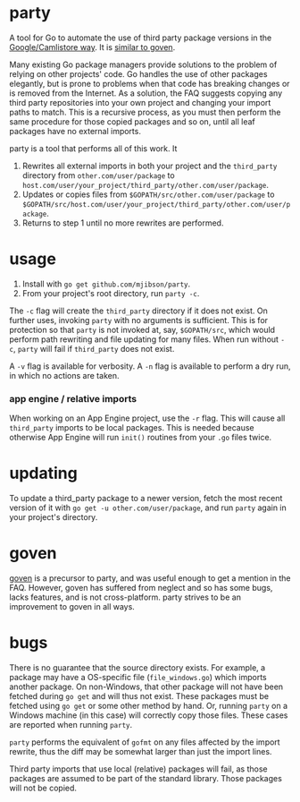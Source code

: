 # party

A tool for Go to automate the use of third party package versions in the [Google/Camlistore way](http://golang.org/doc/faq#get_version). It is [similar to goven](#goven).

Many existing Go package managers provide solutions to the problem of relying on other projects' code. Go handles the use of other packages elegantly, but is prone to problems when that code has breaking changes or is removed from the Internet. As a solution, the FAQ suggests copying any third party repositories into your own project and changing your import paths to match. This is a recursive process, as you must then perform the same procedure for those copied packages and so on, until all leaf packages have no external imports.

party is a tool that performs all of this work. It

1. Rewrites all external imports in both your project and the `third_party` directory from `other.com/user/package` to `host.com/user/your_project/third_party/other.com/user/package`.
1. Updates or copies files from `$GOPATH/src/other.com/user/package` to `$GOPATH/src/host.com/user/your_project/third_party/other.com/user/package`.
1. Returns to step 1 until no more rewrites are performed.

# usage

1. Install with `go get github.com/mjibson/party`.
1. From your project's root directory, run `party -c`.

The `-c` flag will create the `third_party` directory if it does not exist. On further uses, invoking `party` with no arguments is sufficient. This is for protection so that `party` is not invoked at, say, `$GOPATH/src`, which would perform path rewriting and file updating for many files. When run without `-c`, `party` will fail if `third_party` does not exist.

A `-v` flag is available for verbosity. A `-n` flag is available to perform a dry run, in which no actions are taken.

### app engine / relative imports

When working on an App Engine project, use the `-r` flag. This will cause all `third_party` imports to be local packages. This is needed because otherwise App Engine will run `init()` routines from your `.go` files twice.

# updating

To update a third_party package to a newer version, fetch the most recent version of it with `go get -u other.com/user/package`, and run `party` again in your project's directory.

# goven

[goven](https://github.com/kr/goven) is a precursor to party, and was useful enough to get a mention in the FAQ. However, goven has suffered from neglect and so has some bugs, lacks features, and is not cross-platform. party strives to be an improvement to goven in all ways.

# bugs

There is no guarantee that the source directory exists. For example, a package may have a OS-specific file (`file_windows.go`) which imports another package. On non-Windows, that other package will not have been fetched during `go get` and will thus not exist. These packages must be fetched using `go get` or some other method by hand. Or, running `party` on a Windows machine (in this case) will correctly copy those files. These cases are reported when running `party`.

`party` performs the equivalent of `gofmt` on any files affected by the import rewrite, thus the diff may be somewhat larger than just the import lines.

Third party imports that use local (relative) packages will fail, as those packages are assumed to be part of the standard library. Those packages will not be copied.
